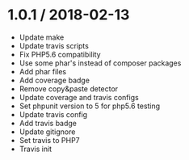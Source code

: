 
1.0.1 / 2018-02-13
==================

  * Update make
  * Update travis scripts
  * Fix PHP5.6 compatibility
  * Use some phar's instead of composer packages
  * Add phar files
  * Add coverage badge
  * Remove copy&paste detector
  * Update coverage and travis configs
  * Set phpunit version to 5 for php5.6 testing
  * Update travis config
  * Add travis badge
  * Update gitignore
  * Set travis to PHP7
  * Travis init

